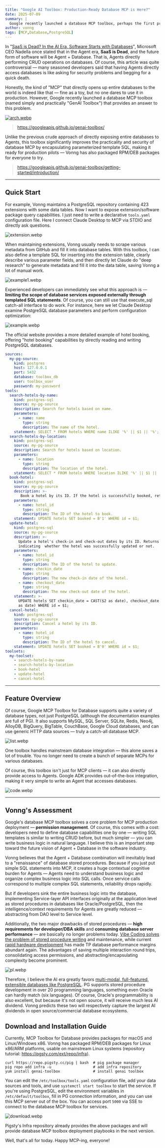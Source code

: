 ```yaml
---
title: "Google AI Toolbox: Production-Ready Database MCP is Here?"
date: 2025-07-09
summary: |
  Google recently launched a database MCP toolbox, perhaps the first production-ready solution.
author: vonng
tags: [MCP,Database,PostgreSQL]
---
```


In "[SaaS is Dead? In the AI Era, Software Starts with Databases](https://mp.weixin.qq.com/s?__biz=MzU5ODAyNTM5Ng==&mid=2247489605&idx=1&sn=22aa5f6f18b871b2a216bc46dbaea42c&scene=21#wechat_redirect)", Microsoft CEO Nadella once stated that in the Agent era, **SaaS is Dead**, and the future form of software will be Agent + Database. That is, Agents directly performing CRUD operations on databases. Of course, this article was quite controversial — many seasoned developers said that having Agents directly access databases is like asking for security problems and begging for a quick death.

Honestly, the kind of "MCP" that directly opens up entire databases to the world is indeed like that — fine as a toy, but no one dares to use it in production. However, Google recently launched a database MCP toolbox (named simply and practically "GenAI Toolbox") that provides an answer to this problem.

[![arch.webp](arch.webp)](https://googleapis.github.io/genai-toolbox/)

> https://googleapis.github.io/genai-toolbox/

Unlike the previous crude approach of directly exposing entire databases to Agents, this toolbox significantly improves the practicality and security of database MCP by encapsulating parameterized template SQL, making it ready for production pilots — Vonng has also packaged RPM/DEB packages for everyone to try.

> https://googleapis.github.io/genai-toolbox/getting-started/introduction/

------

## Quick Start

For example, Vonng maintains a PostgreSQL repository containing 423 extensions with some data tables. Now I want to expose extension/software package query capabilities. I just need to write a declarative `tools.yaml` configuration file. Here I connect Claude Desktop to MCP via STDIO and directly ask questions.

![extension.webp](extension.webp)

When maintaining extensions, Vonng usually needs to scrape various metadata from GitHub and fill it into database tables. With this toolbox, I can also define a template SQL for inserting into the extension table, clearly describe various parameter fields, and then directly let Claude do "deep research" to generate metadata and fill it into the data table, saving Vonng a lot of manual work.

![example1.webp](example1.webp)

Experienced developers can immediately see what this approach is — **limiting the scope of database services exposed externally through templated SQL statements**. Of course, you can still use that execute_sql catch-all interface to do work. For instance, here we let Claude Desktop examine PostgreSQL database parameters and perform configuration optimization:

![example.webp](example.webp)

The official website provides a more detailed example of hotel booking, offering "hotel booking" capabilities by directly reading and writing PostgreSQL databases.

```yaml
sources:
  my-pg-source:
    kind: postgres
    host: 127.0.0.1
    port: 5432
    database: toolbox_db
    user: toolbox_user
    password: my-password
tools:
  search-hotels-by-name:
    kind: postgres-sql
    source: my-pg-source
    description: Search for hotels based on name.
    parameters:
      - name: name
        type: string
        description: The name of the hotel.
    statement: SELECT * FROM hotels WHERE name ILIKE '%' || $1 || '%';
  search-hotels-by-location:
    kind: postgres-sql
    source: my-pg-source
    description: Search for hotels based on location.
    parameters:
      - name: location
        type: string
        description: The location of the hotel.
    statement: SELECT * FROM hotels WHERE location ILIKE '%' || $1 || '%';
  book-hotel:
    kind: postgres-sql
    source: my-pg-source
    description: >-
       Book a hotel by its ID. If the hotel is successfully booked, returns a NULL, raises an error if not.
    parameters:
      - name: hotel_id
        type: string
        description: The ID of the hotel to book.
    statement: UPDATE hotels SET booked = B'1' WHERE id = $1;
  update-hotel:
    kind: postgres-sql
    source: my-pg-source
    description: >-
      Update a hotel's check-in and check-out dates by its ID. Returns a message
      indicating  whether the hotel was successfully updated or not.
    parameters:
      - name: hotel_id
        type: string
        description: The ID of the hotel to update.
      - name: checkin_date
        type: string
        description: The new check-in date of the hotel.
      - name: checkout_date
        type: string
        description: The new check-out date of the hotel.
    statement: >-
      UPDATE hotels SET checkin_date = CAST($2 as date), checkout_date = CAST($3
      as date) WHERE id = $1;
  cancel-hotel:
    kind: postgres-sql
    source: my-pg-source
    description: Cancel a hotel by its ID.
    parameters:
      - name: hotel_id
        type: string
        description: The ID of the hotel to cancel.
    statement: UPDATE hotels SET booked = B'0' WHERE id = $1;
toolsets:
  my-toolset:
    - search-hotels-by-name
    - search-hotels-by-location
    - book-hotel
    - update-hotel
    - cancel-hotel
```

------

## Feature Overview

Of course, Google MCP Toolbox for Database supports quite a variety of database types, not just PostgreSQL (although the documentation examples are full of PG). It also supports MySQL, SQL Server, SQLite, Redis, Neo4j, AlloyDB, BigQuery, BigTable, CouchBase, Google Cloud databases, and can use generic HTTP data sources — truly a catch-all database MCP.

![list.webp](list.webp)

One toolbox handles mainstream database integration — this alone saves a lot of trouble. You no longer need to create a bunch of separate MCPs for various databases.

Of course, this toolbox isn't just for MCP clients — it can also directly provide access to Agents. Google ADK provides out-of-the-box integration, making it very simple to write an Agent that accesses databases.

![code.webp](code.webp)

------

## Vonng's Assessment

Google's database MCP toolbox solves a core problem for MCP production deployment — **permission management**. Of course, this comes with a cost: developers need to define database capabilities one by one — writing SQL templates is similar to writing CRUD before, but much simpler — you can write business logic in natural language. I believe this is an important step toward the future vision of Agent + Database in the software industry.

Vonng believes that the Agent + Database combination will inevitably lead to a "renaissance" of database stored procedures. Because if you just put simple SQL statements into MCP, it creates a huge contextual cognitive burden for Agents — Agents need to understand business logic and organize complex business logic into SQL calls. Once service calls correspond to multiple complex SQL statements, reliability drops rapidly.

But if developers sink the entire business logic into the database, implementing Service-layer API interfaces originally at the application level as stored procedures in databases like Oracle/PostgreSQL, then the intelligence/context requirements for Agents are greatly reduced — abstracting from DAO level to Service level.

Additionally, the two major drawbacks of stored procedures — **high requirements for developer/DBA skills** and **consuming database server performance** — are basically no longer problems today. [Vibe Coding solves the problem of stored procedure writing](https://mp.weixin.qq.com/s?__biz=MzU5ODAyNTM5Ng==&mid=2247489471&idx=1&sn=fb8cdcbdac233959f153a4d11eec9ffa&scene=21#wechat_redirect) and maintenance, while current [rapid hardware development](https://mp.weixin.qq.com/s?__biz=MzU5ODAyNTM5Ng==&mid=2247486489&idx=1&sn=f2be1be496de46ac5ca816ac39cfdf24&scene=21#wechat_redirect) has made TP database performance margins abundant again. The advantages of saving multiple interaction round trips, consolidating access permissions, and abstracting/encapsulating complexity become prominent.

![pl.webp](pl.webp)

Therefore, I believe the AI era greatly favors [multi-modal, full-featured, extensible databases like PostgreSQL](https://mp.weixin.qq.com/s?__biz=MzU5ODAyNTM5Ng==&mid=2247487513&idx=2&sn=ffb27fc934b6dce3d8571af0e228d21f&scene=21#wechat_redirect). PG supports stored procedure development in over 20 programming languages, something even Oracle can hardly match (six languages). Of course, Oracle's programmability is also excellent, but because it's not open source, it will receive much less AI dividend. Vonng predicts these two will respectively capture the largest AI dividends in open source/commercial database ecosystems.

## Download and Installation Guide

Currently, MCP Toolbox for Database provides packages for macOS and Linux/Windows x86. Vonng has packaged RPM/DEB packages for Linux x86/ARM platforms, usable on mainstream Linux systems (repository tutorial: https://pgsty.com/ext/repo/infra).

```
curl https://repo.pigsty.cc/pig | bash  # pig package manager
pig repo add infra -u                   # add infra repository
yum install genai-toolbox               # install genai toolbox
```

You can edit the `/etc/toolbox/tools.yaml` configuration file, add your data sources and tools, and use `systemctl start toolbox` to start the service. If you're using PostgreSQL, edit the environment variables in `/etc/default/toolbox`, fill in PG connection information, and you can use this MCP server out of the box. You can access port `5000` via SSE to connect to the database MCP toolbox for services.

![download.webp](download.webp)

Pigsty's Infra repository already provides the above packages and will provide database MCP toolbox deployment playbooks in the next version.

Well, that's all for today. Happy MCP-ing, everyone!
